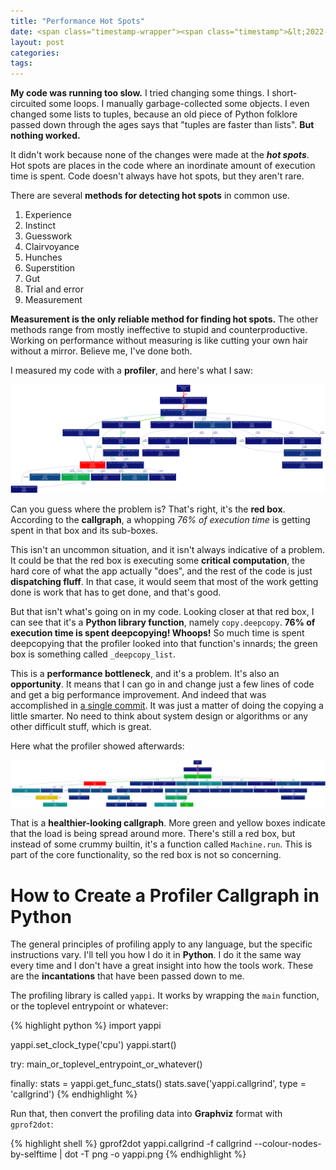 ```yaml
---
title: "Performance Hot Spots"
date: <span class="timestamp-wrapper"><span class="timestamp">&lt;2022-04-12 Tue&gt;</span></span>
layout: post
categories:
tags:
---
```

**My code was running too slow.** I tried changing some things. I short-circuited some loops. I manually garbage-collected some objects. I even changed some lists to tuples, because an old piece of Python folklore passed down through the ages says that "tuples are faster than lists". **But nothing worked.**

It didn't work because none of the changes were made at the ***hot spots***. Hot spots are places in the code where an inordinate amount of execution time is spent. Code doesn't always have hot spots, but they aren't rare.

There are several **methods for detecting hot spots** in common use.

1.  Experience
2.  Instinct
3.  Guesswork
4.  Clairvoyance
5.  Hunches
6.  Superstition
7.  Gut
8.  Trial and error
9.  Measurement

**Measurement is the only reliable method for finding hot spots.** The other methods range from mostly ineffective to stupid and counterproductive. Working on performance without measuring is like cutting your own hair without a mirror. Believe me, I've done both.

I measured my code with a **profiler**, and here's what I saw:

![img](/assets/2022-04-12-performance-hot-spots/before.png)

Can you guess where the problem is? That's right, it's the **red box**. According to the **callgraph**, a whopping *76% of execution time* is getting spent in that box and its sub-boxes.

This isn't an uncommon situation, and it isn't always indicative of a problem. It could be that the red box is executing some **critical computation**, the hard core of what the app actually "does", and the rest of the code is just **dispatching fluff**. In that case, it would seem that most of the work getting done is work that has to get done, and that's good.

But that isn't what's going on in my code. Looking closer at that red box, I can see that it's a **Python library function**, namely `copy.deepcopy`. **76% of execution time is spent deepcopying! Whoops!** So much time is spent deepcopying that the profiler looked into that function's innards; the green box is something called `_deepcopy_list`.

This is a **performance bottleneck**, and it's a problem. It's also an **opportunity**. It means that I can go in and change just a few lines of code and get a big performance improvement. And indeed that was accomplished in [a single commit](https://github.com/nickdrozd/busy-beaver-stuff/commit/9aed37844f5067bd4c91fbe3f9ae1ec853e3f60c). It was just a matter of doing the copying a little smarter. No need to think about system design or algorithms or any other difficult stuff, which is great.

Here what the profiler showed afterwards:

![img](/assets/2022-04-12-performance-hot-spots/after.png)

That is a **healthier-looking callgraph**. More green and yellow boxes indicate that the load is being spread around more. There's still a red box, but instead of some crummy builtin, it's a function called `Machine.run`. This is part of the core functionality, so the red box is not so concerning.


# How to Create a Profiler Callgraph in Python

The general principles of profiling apply to any language, but the specific instructions vary. I'll tell you how I do it in **Python**. I do it the same way every time and I don't have a great insight into how the tools work. These are the **incantations** that have been passed down to me.

The profiling library is called `yappi`. It works by wrapping the `main` function, or the toplevel entrypoint or whatever:

{% highlight python %}
import yappi

yappi.set_clock_type('cpu')
yappi.start()

try:
  main_or_toplevel_entrypoint_or_whatever()

finally:
  stats = yappi.get_func_stats()
  stats.save('yappi.callgrind', type = 'callgrind')
{% endhighlight %}

Run that, then convert the profiling data into **Graphviz** format with `gprof2dot`:

{% highlight shell %}
gprof2dot yappi.callgrind -f callgrind --colour-nodes-by-selftime | dot -T png -o yappi.png
{% endhighlight %}
